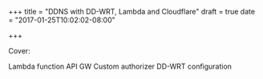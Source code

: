 +++
title = "DDNS with DD-WRT, Lambda and Cloudflare"
draft = true
date = "2017-01-25T10:02:02-08:00"

+++

Cover:

Lambda function
API GW
Custom authorizer
DD-WRT configuration

